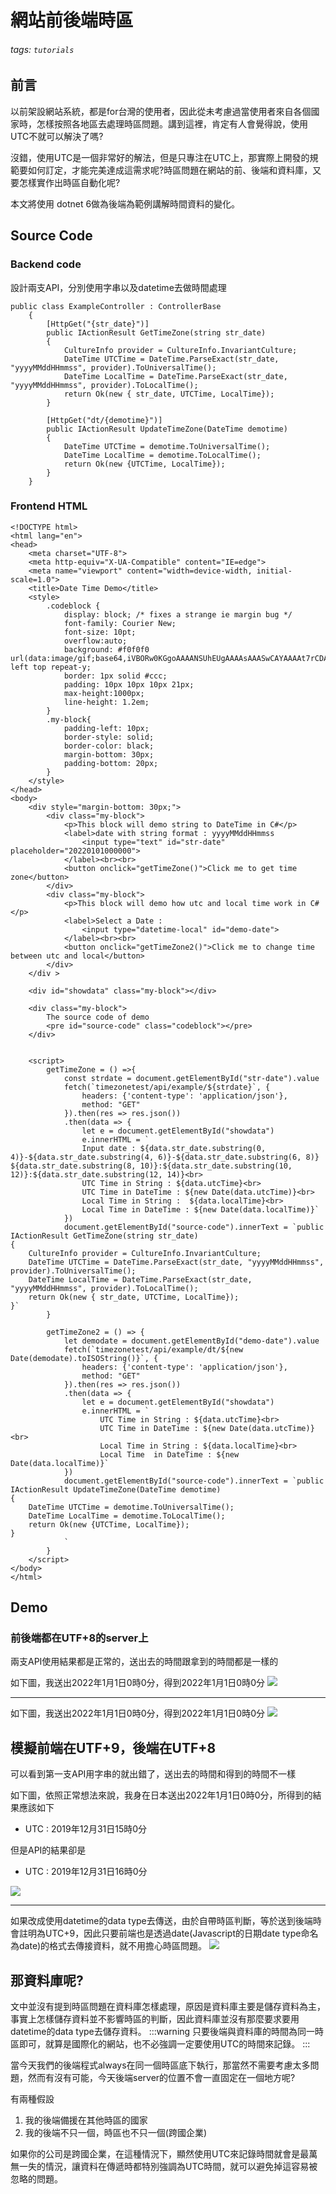 # 網站前後端時區

###### tags: `tutorials`

## 前言
以前架設網站系統，都是for台灣的使用者，因此從未考慮過當使用者來自各個國家時，怎樣按照各地區去處理時區問題。講到這裡，肯定有人會覺得說，使用UTC不就可以解決了嗎?

沒錯，使用UTC是一個非常好的解法，但是只專注在UTC上，那實際上開發的規範要如何訂定，才能完美達成這需求呢?時區問題在網站的前、後端和資料庫，又要怎樣實作出時區自動化呢?

本文將使用 dotnet 6做為後端為範例講解時間資料的變化。

## Source Code

### Backend code
設計兩支API，分別使用字串以及datetime去做時間處理
```csharp=
public class ExampleController : ControllerBase
    {
        [HttpGet("{str_date}")]
        public IActionResult GetTimeZone(string str_date)
        {
            CultureInfo provider = CultureInfo.InvariantCulture;
            DateTime UTCTime = DateTime.ParseExact(str_date, "yyyyMMddHHmmss", provider).ToUniversalTime();
            DateTime LocalTime = DateTime.ParseExact(str_date, "yyyyMMddHHmmss", provider).ToLocalTime();
            return Ok(new { str_date, UTCTime, LocalTime});
        }

        [HttpGet("dt/{demotime}")]
        public IActionResult UpdateTimeZone(DateTime demotime)
        {
            DateTime UTCTime = demotime.ToUniversalTime();
            DateTime LocalTime = demotime.ToLocalTime();
            return Ok(new {UTCTime, LocalTime});
        }
    }
```


### Frontend HTML

```htmlembedded=
<!DOCTYPE html>
<html lang="en">
<head>
    <meta charset="UTF-8">
    <meta http-equiv="X-UA-Compatible" content="IE=edge">
    <meta name="viewport" content="width=device-width, initial-scale=1.0">
    <title>Date Time Demo</title>
    <style>
        .codeblock {
            display: block; /* fixes a strange ie margin bug */
            font-family: Courier New;
            font-size: 10pt;
            overflow:auto;
            background: #f0f0f0 url(data:image/gif;base64,iVBORw0KGgoAAAANSUhEUgAAAAsAAASwCAYAAAAt7rCDAAAABHNCSVQICAgIfAhkiAAAAQJJREFUeJzt0kEKhDAMBdA4zFmbM+W0upqFOhXrDILwsimFR5pfMrXW5jhZr7PwRlxVX8//jNHrGhExjXzdu9c5IiIz+7iqVmB7Hwp4OMa2nhhwN/PRGEMBh3Zjt6KfpzPztxW9MSAMwzAMwzAMwzAMwzAMwzAMwzAMwzAMwzAMwzAMwzAMwzAMwzAMwzAMwzAMwzAMwzAMwzAMwzAMwzAMwzAMwzAMwzAMwzAMwzAMwzAMwzAMwzAMwzAMwzAMwzAMwzAMwzAMwzAMwzAMwzAMwzAMwzAMwzAMwzAMwzAMwzAMwzAMwzAMwzAMwzAMwzAMwzAMwzAMwzAMwzAMwzB8HS+J9kUTvzEDMwAAAABJRU5ErkJggg==) left top repeat-y;
            border: 1px solid #ccc;
            padding: 10px 10px 10px 21px;
            max-height:1000px;
            line-height: 1.2em;
        }
        .my-block{
            padding-left: 10px;
            border-style: solid;
            border-color: black;
            margin-bottom: 30px;
            padding-bottom: 20px;
        }
    </style>
</head>
<body>
    <div style="margin-bottom: 30px;">
        <div class="my-block">
            <p>This block will demo string to DateTime in C#</p>
            <label>date with string format : yyyyMMddHHmmss
                <input type="text" id="str-date" placeholder="20220101000000">
            </label><br><br>
            <button onclick="getTimeZone()">Click me to get time zone</button>
        </div>
        <div class="my-block">
            <p>This block will demo how utc and local time work in C#</p>
            <label>Select a Date : 
                <input type="datetime-local" id="demo-date">
            </label><br><br>
            <button onclick="getTimeZone2()">Click me to change time between utc and local</button>
        </div>
    </div >

    <div id="showdata" class="my-block"></div>

    <div class="my-block">
        The source code of demo
        <pre id="source-code" class="codeblock"></pre>
    </div>


    <script>
        getTimeZone = () =>{
            const strdate = document.getElementById("str-date").value
            fetch(`timezonetest/api/example/${strdate}`, {
                headers: {'content-type': 'application/json'},
                method: "GET"
            }).then(res => res.json())
            .then(data => {
                let e = document.getElementById("showdata")
                e.innerHTML = `
                Input date : ${data.str_date.substring(0, 4)}-${data.str_date.substring(4, 6)}-${data.str_date.substring(6, 8)} ${data.str_date.substring(8, 10)}:${data.str_date.substring(10, 12)}:${data.str_date.substring(12, 14)}<br>
                UTC Time in String : ${data.utcTime}<br>
                UTC Time in DateTime : ${new Date(data.utcTime)}<br>
                Local Time in String :  ${data.localTime}<br>
                Local Time in DateTime : ${new Date(data.localTime)}`
            })
            document.getElementById("source-code").innerText = `public IActionResult GetTimeZone(string str_date)
{
    CultureInfo provider = CultureInfo.InvariantCulture;
    DateTime UTCTime = DateTime.ParseExact(str_date, "yyyyMMddHHmmss", provider).ToUniversalTime();
    DateTime LocalTime = DateTime.ParseExact(str_date, "yyyyMMddHHmmss", provider).ToLocalTime();
    return Ok(new { str_date, UTCTime, LocalTime});
}`
        }

        getTimeZone2 = () => {
            let demodate = document.getElementById("demo-date").value
            fetch(`timezonetest/api/example/dt/${new Date(demodate).toISOString()}`, {
                headers: {'content-type': 'application/json'},
                method: "GET"
            }).then(res => res.json())
            .then(data => {
                let e = document.getElementById("showdata")
                e.innerHTML = `
                    UTC Time in String : ${data.utcTime}<br>
                    UTC Time in DateTime : ${new Date(data.utcTime)}<br>
                    Local Time in String : ${data.localTime}<br>
                    Local Time  in DateTime : ${new Date(data.localTime)}`
            })
            document.getElementById("source-code").innerText = `public IActionResult UpdateTimeZone(DateTime demotime)
{
    DateTime UTCTime = demotime.ToUniversalTime();
    DateTime LocalTime = demotime.ToLocalTime();
    return Ok(new {UTCTime, LocalTime});
}
            `
        }
    </script>
</body>
</html>
```


## Demo

### 前後端都在UTF+8的server上
兩支API使用結果都是正常的，送出去的時間跟拿到的時間都是一樣的

如下圖，我送出2022年1月1日0時0分，得到2022年1月1日0時0分
![](https://i.imgur.com/4shTBdu.png)

---

如下圖，我送出2022年1月1日0時0分，得到2022年1月1日0時0分
![](https://i.imgur.com/XzWjhLs.png)



## 模擬前端在UTF+9，後端在UTF+8
可以看到第一支API用字串的就出錯了，送出去的時間和得到的時間不一樣

如下圖，依照正常想法來說，我身在日本送出2022年1月1日0時0分，所得到的結果應該如下

* UTC : 2019年12月31日15時0分

但是API的結果卻是
* UTC : 2019年12月31日16時0分


![](https://i.imgur.com/ORorogo.png)

---
如果改成使用datetime的data type去傳送，由於自帶時區判斷，等於送到後端時會註明為UTC+9，因此只要前端也是透過date(Javascript的日期date type命名為date)的格式去傳接資料，就不用擔心時區問題。
![](https://i.imgur.com/BQ2Nlcj.png)


## 那資料庫呢?

文中並沒有提到時區問題在資料庫怎樣處理，原因是資料庫主要是儲存資料為主，事實上怎樣儲存資料並不影響時區的判斷，因此資料庫並沒有那麼要求要用datetime的data type去儲存資料。
:::warning
只要後端與資料庫的時間為同一時區即可，就算是國際化的網站，也不必強調一定要使用UTC的時間來記錄。
:::

當今天我們的後端程式always在同一個時區底下執行，那當然不需要考慮太多問題，然而有沒有可能，今天後端server的位置不會一直固定在一個地方呢?

有兩種假設
1. 我的後端備援在其他時區的國家
2. 我的後端不只一個，時區也不只一個(跨國企業)

如果你的公司是跨國企業，在這種情況下，顯然使用UTC來記錄時間就會是最萬無一失的情況，讓資料在傳遞時都特別強調為UTC時間，就可以避免掉這容易被忽略的問題。
